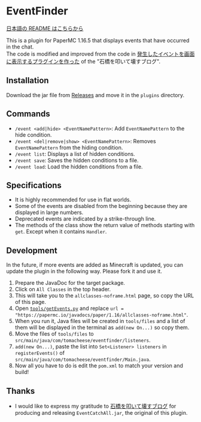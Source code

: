 # EventFinder

[日本語の README はこちらから](README-ja.md)

This is a plugin for PaperMC 1.16.5 that displays events that have occurred in the chat.  
The code is modified and improved from the code in [発生したイベントを画面に表示するプラグインを作った](https://www.jias.jp/blog/?84) of the "石橋を叩いて壊すブログ".

## Installation

Download the jar file from [Releases](https://github.com/book000/EventFinder/releases) and move it in the `plugins` directory.

## Commands

- `/event <add|hide> <EventNamePattern>`: Add `EventNamePattern` to the hide condition.
- `/event <del|remove|show> <EventNamePattern>`: Removes `EventNamePattern` from the hiding condition.
- `/event list`: Displays a list of hidden conditions.
- `/event save`: Saves the hidden conditions to a file.
- `/event load`: Load the hidden conditions from a file.

## Specifications

- It is highly recommended for use in flat worlds.
- Some of the events are disabled from the beginning because they are displayed in large numbers.
- Deprecated events are indicated by a strike-through line.
- The methods of the class show the return value of methods starting with `get`. Except when it contains `Handler`.

## Development

In the future, if more events are added as Minecraft is updated, you can update the plugin in the following way. Please fork it and use it.

1. Prepare the JavaDoc for the target package.
2. Click on `All Classes` in the top header.
3. This will take you to the `allclasses-noframe.html` page, so copy the URL of this page.
4. Open [`tools/getEvents.py`](tools/getEvents.py) and replace `url = "https://papermc.io/javadocs/paper/1.16/allclasses-noframe.html"`.
5. When you run it, Java files will be created in `tools/files` and a list of them will be displayed in the terminal as `add(new On...)` so copy them.
6. Move the files of `tools/files` to `src/main/java/com/tomacheese/eventfinder/listeners`.
7. `add(new On...)`, paste the list into `Set<Listener> listeners` in `registerEvents()` of `src/main/java/com/tomacheese/eventfinder/Main.java`.
8. Now all you have to do is edit the `pom.xml` to match your version and build!

## Thanks

- I would like to express my gratitude to [石橋を叩いて壊すブログ](https://www.jias.jp/blog/) for producing and releasing `EventCatchAll.jar`, the original of this plugin.
